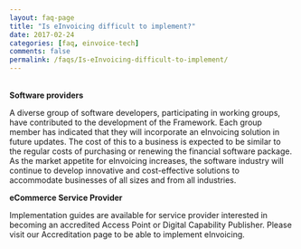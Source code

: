 ```yaml
---
layout: faq-page
title: "Is eInvoicing difficult to implement?"
date: 2017-02-24
categories: [faq, einvoice-tech]
comments: false
permalink: /faqs/Is-eInvoicing-difficult-to-implement/
---
```

<BR/> **Software providers**

A diverse group of software developers, participating in working groups, have contributed to the development of the Framework. Each group member has indicated that they will incorporate an eInvoicing solution in future updates.
The cost of this to a business is expected to be similar to the regular costs of purchasing or renewing the financial software package.
As the market appetite for eInvoicing increases, the software industry will continue to develop innovative and cost-effective solutions to accommodate businesses of all sizes and from all industries.

**eCommerce Service Provider**

Implementation guides are available for service provider interested in becoming an accredited Access Point or Digital Capability Publisher. Please visit our Accreditation page to be able to implement eInvoicing.
